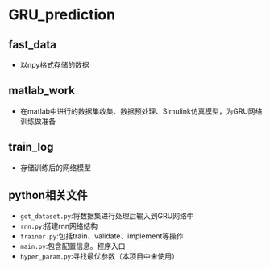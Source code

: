 # GRU_prediction

## fast_data
* 以npy格式存储的数据
## matlab_work
* 在matlab中进行的数据集收集、数据预处理、Simulink仿真模型，为GRU网络训练做准备
## train_log
* 存储训练后的网络模型
## python相关文件
* `get_dataset.py`:将数据集进行处理后输入到GRU网络中
* `rnn.py`:搭建rnn网络结构
* `trainer.py`:包括train、validate、implement等操作
* `main.py`:包含配置信息。程序入口
* `hyper_param.py`:寻找最优参数（本项目中未使用）